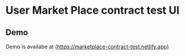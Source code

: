 # User Market Place contract test UI

## Demo
 Demo is availabe at (https://marketplace-contract-test.netlify.app)

